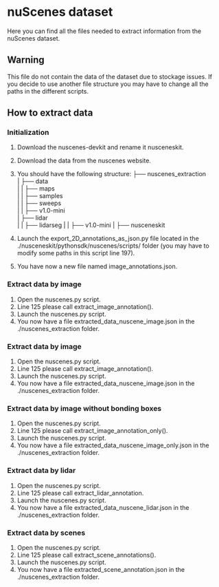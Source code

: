 # nuScenes dataset
Here you can find all the files needed to extract information from the nuScenes dataset.

## Warning
This file do not contain the data of the dataset due to stockage issues.
If you decide to use another file structure you may have to change all the paths in the different scripts.

## How to extract data
### Initialization
1. Download the nuscenes-devkit and rename it nusceneskit.
2. Download the data from the nuscenes website.
3. You should have the following structure:
├── nuscenes_extraction                   
|     ├── data              
|     |   ├── maps                    
|     |   ├── samples                   
|     |   ├── sweeps                   
|     |   ├── v1.0-mini                    
|     ├── lidar                   
|     |   ├── lidarseg
|     |   ├── v1.0-mini
|     ├── nusceneskit

4. Launch the export_2D_annotations_as_json.py file located in the ./nusceneskit/pythonsdk/nuscenes/scripts/ folder (you may have to modify some paths in this script line 197).
5. You have now a new file named image_annotations.json.

### Extract data by image
1. Open the nuscenes.py script.
2. Line 125 please call extract_image_annotation().
3. Launch the nuscenes.py script.
4. You now have a file extracted_data_nuscene_image.json in the ./nuscenes_extraction folder.

### Extract data by image
1. Open the nuscenes.py script.
2. Line 125 please call extract_image_annotation().
3. Launch the nuscenes.py script.
4. You now have a file extracted_data_nuscene_image.json in the ./nuscenes_extraction folder.

### Extract data by image without bonding boxes
1. Open the nuscenes.py script.
2. Line 125 please call extract_image_annotation_only().
3. Launch the nuscenes.py script.
4. You now have a file extracted_data_nuscene_image_only.json in the ./nuscenes_extraction folder.

### Extract data by lidar
1. Open the nuscenes.py script.
2. Line 125 please call extract_lidar_annotation.
3. Launch the nuscenes.py script.
4. You now have a file extracted_data_nuscene_lidar.json in the ./nuscenes_extraction folder.

### Extract data by scenes
1. Open the nuscenes.py script.
2. Line 125 please call extract_scene_annotations().
3. Launch the nuscenes.py script.
4. You now have a file extracted_scene_annotation.json in the ./nuscenes_extraction folder.

